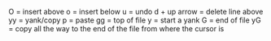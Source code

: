 O = insert above
o = insert below
u = undo 
d + up arrow = delete line above
yy = yank/copy
p = paste
gg = top of file
y = start a yank
G = end of file
yG = copy all the way to the end of the file from where the cursor is
